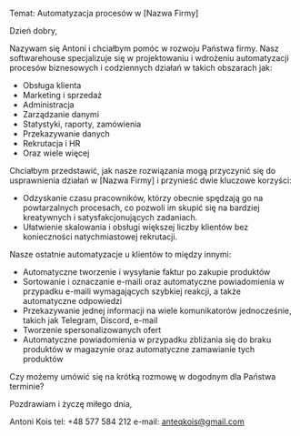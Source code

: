 Temat: Automatyzacja procesów w [Nazwa Firmy]

Dzień dobry,

Nazywam się Antoni i chciałbym pomóc w rozwoju Państwa firmy. Nasz softwarehouse specjalizuje się w projektowaniu i wdrożeniu automatyzacji procesów
biznesowych i codziennych działań w takich obszarach jak:
- Obsługa klienta
- Marketing i sprzedaż
- Administracja
- Zarządzanie danymi
- Statystyki, raporty, zamówienia
- Przekazywanie danych
- Rekrutacja i HR
- Oraz wiele więcej

Chciałbym przedstawić, jak nasze rozwiązania mogą przyczynić się do usprawnienia działań w [Nazwa Firmy] i przynieść dwie kluczowe korzyści:
- Odzyskanie czasu pracowników, którzy obecnie spędzają go na powtarzalnych procesach, co pozwoli im skupić się na bardziej kreatywnych i satysfakcjonujących zadaniach.
- Ułatwienie skalowania i obsługi większej liczby klientów bez konieczności natychmiastowej rekrutacji.

Nasze ostatnie automatyzacje u klientów to między innymi:
- Automatyczne tworzenie i wysyłanie faktur po zakupie produktów
- Sortowanie i oznaczanie e-maili oraz automatyczne powiadomienia w przypadku e-maili wymagających szybkiej reakcji, a także automatyczne odpowiedzi
- Przekazywanie jednej informacji na wiele komunikatorów jednocześnie, takich jak Telegram, Discord, e-mail
- Tworzenie spersonalizowanych ofert
- Automatyczne powiadomienia w przypadku zbliżania się do braku produktów w magazynie oraz automatyczne zamawianie tych produktów

Czy możemy umówić się na krótką rozmowę w dogodnym dla Państwa terminie?

Pozdrawiam i życzę miłego dnia,

Antoni Kois
tel: +48 577 584 212
e-mail: anteqkois@gmail.com

